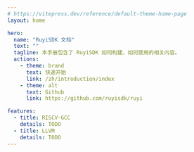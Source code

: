 ```yaml
---
# https://vitepress.dev/reference/default-theme-home-page
layout: home

hero:
  name: "RuyiSDK 文档"
  text: ""
  tagline: 本手册包含了 RuyiSDK 如何构建、如何使用的相关内容。
  actions:
    - theme: brand
      text: 快速开始
      link: /zh/introduction/index
    - theme: alt
      text: Github
      link: https://github.com/ruyisdk/ruyi

features:
  - title: RISCV-GCC
    details: TODO
  - title: LLVM
    details: TODO
---
```


